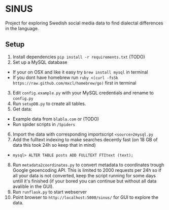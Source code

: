 SINUS
=====

Project for exploring Swedish social media data to find dialectal differences in the language. 

Setup
-----

1. Install dependencies `pip install -r requirements.txt` (TODO)
2. Set up a MySQL database
  * If your on OSX and like it easy try `brew install mysql` in terminal
  * If you dont have homebrew run `ruby <(curl -fsSk https://raw.github.com/mxcl/homebrew/go)` first in terminal
3. Edit `config.example.py` with your MySQL credentials and rename to `config.py`
4. Run `setupDB.py` to create all tables.
5. Get data: 
  * Example data from `blabla.com` or (TODO)
  * Run spider scripts in `/Spiders` 
6. Import the data with corresponding importscript `<source>2mysql.py`
7. Add the fulltext indexing to make searches decently fast (on 18 GB of data this took 24h so keep that in mind) 
  * `mysql> ALTER TABLE posts ADD FULLTEXT FTItext (text);`
8. Run `metadata2coordinates.py` to convert metadata to coordinates trough Google geoencoding API. This is limited to 2000 requests per 24h so if all your data is not converted, keep the script running for some days untill it's finished (if your bored you can continue but without all data avalible in the GUI).
8. Run `runflask.py` to start webserver
9. Point browser to `http://localhost:5000/sinus/` for GUI to explore the data.
